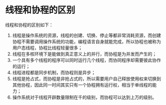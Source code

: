 # 线程和协程的区别

线程和协程的区别如下：

 1. 线程是操作系统的资源，线程的创建、切换、停止等都非常消耗资源，而创建协程不需要调用操作系统的功能，编程语言自身就能完成，所以协程也被称为用户态线程，协程比线程轻量很多；
 2. 线程在多核环境下是能做到真正意义上的并行，而协程是为并发而产生的；
 3. 一个具有多个线程的程序可以同时运行几个线程，而协同程序却需要彼此协作的运行；
 4. 线程进程都是同步机制，而协程则是异步；
 5. 线程是抢占式，而协程是非抢占式的，所以需要用户自己释放使用权来切换到其他协程，因此同一时间其实只有一个协程拥有运行权，相当于单线程的能力；
 6. 操作系统对于线程开辟数量限制在千的级别，而协程可以达到上万的级别。
